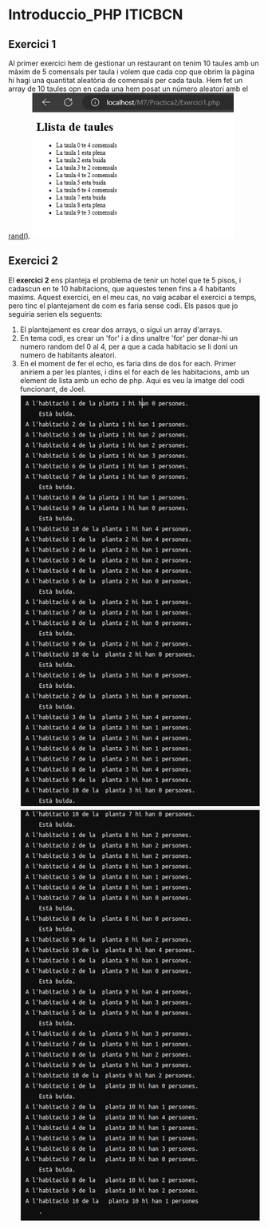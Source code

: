 # Introduccio_PHP ITICBCN

## Exercici 1

Al primer exercici hem de gestionar un restaurant on tenim 10 taules
amb un màxim de 5 comensals per taula i volem que cada cop que obrim la pàgina
hi hagi una quantitat aleatòria de comensals per cada taula. 
Hem fet un array de 10 taules opn en cada una hem posat un número aleatori amb
el [rand()](https://www.php.net/manual/en/function.rand.php). 
![Foto exercici 1](img/Exercici1.png)


## Exercici 2

El **exercici 2** ens planteja el problema de tenir un hotel que te 5 pisos, i cadascun en te 10 habitacions, que aquestes tenen fins a 4 habitants maxims. Aquest exercici, en el meu cas, no vaig acabar el exercici a temps, pero tinc el plantejament de com es faria sense codi.
Els pasos que jo seguiria serien els seguents:
1. El plantejament es crear dos arrays, o sigui un array d'arrays. 
2. En tema codi, es crear un 'for' i a dins unaltre 'for' per donar-hi un numero random del 0 al 4, per a que a cada habitacio se li doni un numero de habitants aleatori.
3. En el moment de fer el echo, es faria dins de dos for each. Primer aniriem a per les plantes, i dins el for each de les habitacions, amb un element de lista amb un echo de php.
Aqui es veu la imatge del codi funcionant, de Joel.
![Foto exercici 2 Primera Part](img/PrimeraPartEx2.png)
![Foto exercici 2 Segona Part](img/SegonaPartEx2.png)
